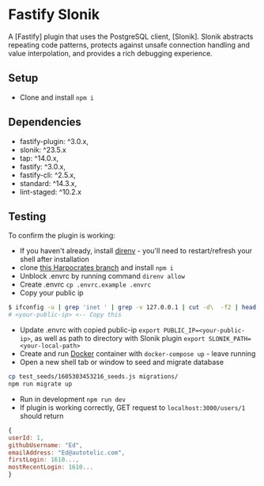 # Fastify Slonik

A [Fastify] plugin that uses the PostgreSQL client, [Slonik]. Slonik abstracts repeating code patterns, protects against unsafe connection handling and value interpolation, and provides a rich debugging experience.

## Setup

- Clone and install `npm i`

## Dependencies

- fastify-plugin: ^3.0.x,
- slonik: ^23.5.x
- tap: ^14.0.x,
- fastify: ^3.0.x,
- fastify-cli: ^2.5.x,
- standard: ^14.3.x,
- lint-staged: ^10.2.x

## Testing

To confirm the plugin is working:

- If you haven't already, install [direnv](https://direnv.net/docs/installation.html) - you'll need to restart/refresh your shell after installation
- clone [this Harpocrates branch](https://github.com/autotelic/harpocrates#feat/slonik-plugin) and install `npm i`
- Unblock .envrc by running command `direnv allow`
- Create .envrc `cp .envrc.example .envrc`
- Copy your public ip

```sh
$ ifconfig -u | grep 'inet ' | grep -v 127.0.0.1 | cut -d\  -f2 | head -1
# <your-public-ip> <-- Copy this
```

- Update .envrc with copied public-ip `export PUBLIC_IP=<your-public-ip>`, as well as path to directory with Slonik plugin `export SLONIK_PATH=<your-local-path>`
- Create and run [Docker](https://www.docker.com/) container with `docker-compose up` - leave running
- Open a new shell tab or window to seed and migrate database

```sh
cp test_seeds/1605303453216_seeds.js migrations/
npm run migrate up
```

- Run in development `npm run dev`
- If plugin is working correctly, GET request to `localhost:3000/users/1` should return

```js
{
userId: 1,
githubUsername: "Ed",
emailAddress: "Ed@autotelic.com",
firstLogin: 1610...,
mostRecentLogin: 1610...
}
```
